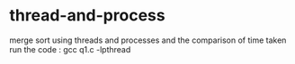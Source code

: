 # thread-and-process
merge sort using threads and processes and the comparison of time taken
run the code : gcc q1.c -lpthread
